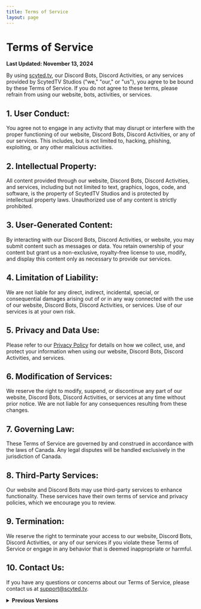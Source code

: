 ```yaml
---
title: Terms of Service
layout: page
---
```


# Terms of Service

**Last Updated: November 13, 2024**

By using [scyted.tv](https://www.scyted.tv/), our Discord Bots, Discord Activities, or any services provided by ScytedTV Studios ("we," "our," or "us"), you agree to be bound by these Terms of Service. If you do not agree to these terms, please refrain from using our website, bots, activities, or services.

## 1. User Conduct:

You agree not to engage in any activity that may disrupt or interfere with the proper functioning of our website, Discord Bots, Discord Activities, or any of our services. This includes, but is not limited to, hacking, phishing, exploiting, or any other malicious activities.

## 2. Intellectual Property:

All content provided through our website, Discord Bots, Discord Activities, and services, including but not limited to text, graphics, logos, code, and software, is the property of ScytedTV Studios and is protected by intellectual property laws. Unauthorized use of any content is strictly prohibited.

## 3. User-Generated Content:

By interacting with our Discord Bots, Discord Activities, or website, you may submit content such as messages or data. You retain ownership of your content but grant us a non-exclusive, royalty-free license to use, modify, and display this content only as necessary to provide our services.

## 4. Limitation of Liability:

We are not liable for any direct, indirect, incidental, special, or consequential damages arising out of or in any way connected with the use of our website, Discord Bots, Discord Activities, or services. Use of our services is at your own risk.

## 5. Privacy and Data Use:

Please refer to our [Privacy Policy](/privacy-policy) for details on how we collect, use, and protect your information when using our website, Discord Bots, Discord Activities, and services.

## 6. Modification of Services:

We reserve the right to modify, suspend, or discontinue any part of our website, Discord Bots, Discord Activities, or services at any time without prior notice. We are not liable for any consequences resulting from these changes.

## 7. Governing Law:

These Terms of Service are governed by and construed in accordance with the laws of Canada. Any legal disputes will be handled exclusively in the jurisdiction of Canada.

## 8. Third-Party Services:

Our website and Discord Bots may use third-party services to enhance functionality. These services have their own terms of service and privacy policies, which we encourage you to review.

## 9. Termination:

We reserve the right to terminate your access to our website, Discord Bots, Discord Activities, or any of our services if you violate these Terms of Service or engage in any behavior that is deemed inappropriate or harmful.

## 10. Contact Us:

If you have any questions or concerns about our Terms of Service, please contact us at [support@scyted.tv](mailto:support@sctyed.tv).

<details>
<summary><strong>Previous Versions</strong></summary>

<a href="./january-26-2024">January 26, 2024</a>

</details>